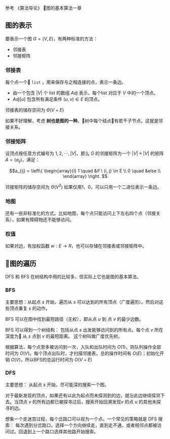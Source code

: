 

参考 《算法导论》 图的基本算法一章


## 图的表示

要表示一个图 $G = (V, E)$，有两种标准的方法：
- 邻接表
- 邻接矩阵

### 邻接表

每个点一个 `list` ，用来保存与之相连接的点，表示一条边。

- 由一个包含 $|V|$ 个 list 的数组 $Adj$ 表示，每个list 对应于 $V$ 中的一个顶点。
- $Adj[u]$ 包含所有满足条件 $(u,v) \in E$ 的顶点。

邻接表的储存空间为 $\Theta(V + E)$

如果不好理解，考虑 **树也是图的一种**。树中每个结点有若干子节点，这就是邻接关系。


### 邻接矩阵
设顶点按任意方式编号为 $1, 2, \cdots, |V|$，那么 $G$ 的邻接矩阵为一个 $|V| \times |V|$ 的矩阵  $A=(a_{ij})$，满足：

$$a_{ij} = \left\{ \begin{array}{l} 
1 \quad &if \ (i, j) \in E \\
 0 \quad &else \\ \end{array} \right. $$

邻接矩阵的储存空间为 $\Theta(V^2)$
如果仅用1、0，可以只用一个二进位表示一条边。

### 地图

还有一些非标准化的方式。比如地图，每个点只能访问上下左右四个点（邻接关系），如果有障碍物还不能够访问。



### 权值
如果对边，有加权函数 $w: E \to R$，也可以存储在邻接表或邻接矩阵中。


## 图的遍历

DFS 和 BFS 在树结构中用的比较多，但实际上它也是图的基本算法。

### BFS

主要思想：从起点 $s$ 开始，遍历从 $s$ 可以达到的所有顶点（广度遍历）。然后对这些顶点重复 $s$ 的动作。

BFS 可以在图中找到最短路径（无权），即从点 $u$ 到 点 $v$ 的最少边数。

BFS 可以得到一个树结构： 包括从点 $s$ 出发能够访问到的所有点。每个点 $v$ 所在深度为 从 $s$ 点到 $v$ 的最短距离。 这个树叫做广度优先树。

根据算法，每个点至多被访问到一次，入队和出队时间为 $O(1)$，则队列操作全部时间为 $O(V)$。每个顶点出队时，才扫描邻接表，总的操作时间有 $O(E)$；初始化开销 $O(V)$，所以BFS的总运行时间为 $O(V + E)$

### DFS

主要思想： 从起点 $s$ 开始，尽可能深的搜索一个图。

对于最新发现的顶点，如果还有以此为起点而未探测到的边，就沿此边继续探测下去。当顶点 $v$ 的所有边都已被探寻过后，搜索开始回溯发现$v$ 的点 $u$ 的其他未探寻的边。

想象一个走迷宫过程，每个岔路口可以视为一个点。一个常见的策略就是 DFS 搜索： 每次遇到分岔路口，选择一个方向继续走，直到走不通，或者相邻点都被访问过。回退到上一个路口选择其他路开始搜索。


